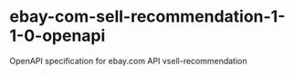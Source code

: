 # ebay-com-sell-recommendation-1-1-0-openapi
OpenAPI specification for ebay.com API vsell-recommendation
